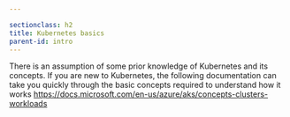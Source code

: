 ```yaml
---

sectionclass: h2
title: Kubernetes basics
parent-id: intro
---
```


There is an assumption of some prior knowledge of Kubernetes and its concepts. If you are new to Kubernetes, the following documentation can take you quickly through the basic concepts required to understand how it works <https://docs.microsoft.com/en-us/azure/aks/concepts-clusters-workloads>
